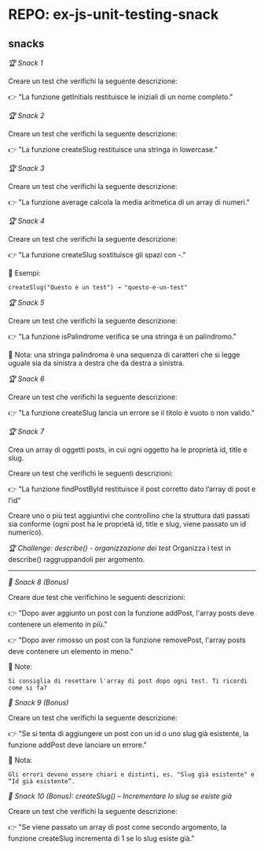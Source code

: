 REPO: ex-js-unit-testing-snack
===

## snacks

*🏆 Snack 1*

Creare un test che verifichi la seguente descrizione:

👉 "La funzione getInitials restituisce le iniziali di un nome completo."



*🏆 Snack 2*

Creare un test che verifichi la seguente descrizione:

👉 "La funzione createSlug restituisce una stringa in lowercase."



*🏆 Snack 3*

Creare un test che verifichi la seguente descrizione:

👉 "La funzione average calcola la media aritmetica di un array di numeri."



*🏆 Snack 4*

Creare un test che verifichi la seguente descrizione:

👉 "La funzione createSlug sostituisce gli spazi con -."

📌 Esempi:

    createSlug("Questo è un test") → "questo-e-un-test"




*🏆 Snack 5*

Creare un test che verifichi la seguente descrizione:

👉 "La funzione isPalindrome verifica se una stringa è un palindromo."


📌 Nota: una stringa palindroma è una sequenza di caratteri che si legge uguale sia da sinistra a destra che da destra a sinistra.




*🏆 Snack 6*

Creare un test che verifichi la seguente descrizione:

👉 "La funzione createSlug lancia un errore se il titolo è vuoto o non valido."



*🏆 Snack 7*

Crea un array di oggetti posts, in cui ogni oggetto ha le proprietà id, title e slug.

Creare un test che verifichi le seguenti descrizioni:

👉 "La funzione findPostById restituisce il post corretto dato l’array di post e l’id"


Creare uno o più test aggiuntivi che controllino che la struttura dati passati sia conforme (ogni post ha le proprietà id, title e slug, viene passato un id numerico).



*🏆 Challenge: describe() - organizzazione dei test*
Organizza i test in describe() raggruppandoli per argomento.

------------------------------------------------




*🎯 Snack 8 (Bonus)*

Creare due test che verifichino le seguenti descrizioni:

👉 "Dopo aver aggiunto un post con la funzione addPost, l'array posts deve contenere un elemento in più."

👉 "Dopo aver rimosso un post con la funzione removePost, l'array posts deve contenere un elemento in meno."

📌 Note:

    Si consiglia di resettare l'array di post dopo ogni test. Ti ricordi come si fa?



*🎯 Snack 9 (Bonus)*

Creare un test che verifichi la seguente descrizione:

👉 "Se si tenta di aggiungere un post con un id o uno slug già esistente, la funzione addPost deve lanciare un errore."

📌 Nota:

    Gli errori devono essere chiari e distinti, es. "Slug già esistente" e “Id già esistente”.

    

*🎯 Snack 10 (Bonus): createSlug() – Incrementare lo slug se esiste già*

Creare un test che verifichi la seguente descrizione:

👉 "Se viene passato un array di post come secondo argomento, la funzione createSlug incrementa di 1 se lo slug esiste già."

